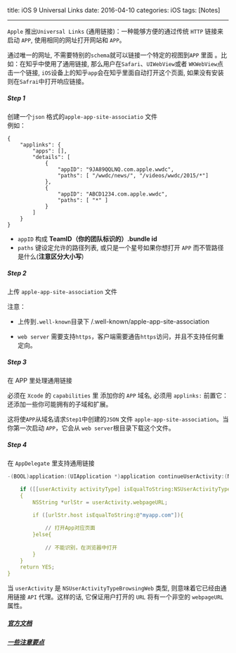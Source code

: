 title: iOS 9 Universal Links
date: 2016-04-10 
categories: iOS
tags: [Notes]

---

`Apple` 推出`Universal Links` (通用链接)：一种能够方便的通过传统 `HTTP` 链接来启动 `APP`, 使用相同的网址打开网站和 `APP`。

通过唯一的网址, 不需要特别的`schema`就可以链接一个特定的视图到`APP` 里面 。比如：在知乎中使用了通用链接, 那么用户在`Safari`、`UIWebView`或者 `WKWebView`点击一个链接, `iOS`设备上的知乎`app`会在知乎里面自动打开这个页面, 如果没有安装则在`Safrai`中打开响应链接。

##### Step 1

创建一个`json` 格式的`apple-app-site-associatio` 文件<br/>
例如：


    {
        "applinks": {
            "apps": [],
            "details": [
                {
                    "appID": "9JA89QQLNQ.com.apple.wwdc",
                    "paths": [ "/wwdc/news/", "/videos/wwdc/2015/*"]
                },
                {
                    "appID": "ABCD1234.com.apple.wwdc",
                    "paths": [ "*" ]
                }
            ]
        }
    }

- `appID` 构成 **TeamID（你的团队标识的）.bundle id**
- `paths` 键设定允许的路径列表, 或只是一个星号如果你想打开 `APP` 而不管路径是什么(**注意区分大小写**)

##### Step 2

上传 `apple-app-site-association` 文件

注意：

- 上传到`.well-known`目录下 /.well-known/apple-app-site-association

- `web server` 需要支持`https`，客户端需要通告`https`访问，并且不支持任何重定向。

##### Step 3

在 APP 里处理通用链接

必须在 `Xcode` 的 `capabilities` 里 添加你的 `APP` 域名, 必须用 `applinks:` 前置它：还添加一些你可能拥有的子域和扩展。

这将使`APP`从域名请求`Step1`中创建的`JSON` 文件 `apple-app-site-association`。当你第一次启动 `APP`，它会从 `web server`根目录下载这个文件。

##### Step 4

在 `AppDelegate` 里支持通用链接

```c
-(BOOL)application:(UIApplication *)application continueUserActivity:(NSUserActivity *)userActivity restorationHandler:(void (^)(NSArray *restorableObjects))restorationHandler{

 	if ([[userActivity activityType] isEqualToString:NSUserActivityTypeBrowsingWeb]) 
    {
        NSString *urlStr = userActivity.webpageURL;
     	
		if ([urlStr.host isEqualToString:@"myapp.com"]){

			// 打开App对应页面
		}else{
			
			// 不能识别，在浏览器中打开
		}
	}
	return YES;
}
```

当 `userActivity` 是 `NSUserActivityTypeBrowsingWeb` 类型, 则意味着它已经由通用链接 `API` 代理。这样的话, 它保证用户打开的 `URL` 将有一个非空的 `webpageURL` 属性。
<br/>

##### [官方文档](https://developer.apple.com/library/ios/documentation/General/Conceptual/AppSearch/UniversalLinks.html#//apple_ref/doc/uid/TP40016308-CH12-SW2)

##### [一些注意要点](http://www.jianshu.com/p/c2ca5b5f391f)



